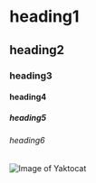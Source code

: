 # heading1
## heading2
### heading3
#### heading4
##### heading5
###### heading6
![Image of Yaktocat](https://octodex.github.com/images/yaktocat.png)

